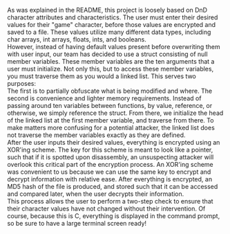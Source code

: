 As was explained in the README, this project is loosely based on DnD character attributes and characteristics. The user must enter their desired values for their "game" character, before those values are encrypted and saved to a file. These values utilize many different data types, including char arrays, int arrays, floats, ints, and booleans. <br>
However, instead of having default values present before overwriting them with user input, our team has decided to use a struct consisting of null member variables. These member variables are the ten arguments that a user must initialize. Not only this, but to access these member variables, you must traverse them as you would a linked list. This serves two purposes:<br>
The first is to partially obfuscate what is being modified and where. The second is convenience and lighter memory requirements. Instead of passing around ten variables between functions, by value, reference, or otherwise, we simply reference the struct. From there, we initialize the head of the linked list at the first member variable, and traverse from there. To make matters more confusing for a potential attacker, the linked list does not traverse the member variables exactly as they are defined.<br>
After the user inputs their desired values, everything is encrypted using an XOR'ing scheme. The key for this scheme is meant to look like a pointer, such that if it is spotted upon disassembly, an unsuspecting attacker will overlook this critical part of the encryption process. An XOR'ing scheme was convenient to us because we can use the same key to encrypt and decrypt information with relative ease. After everything is encrypted, an MD5 hash of the file is produced, and stored such that it can be accessed and compared later, when the user decrypts their information.
<br>
This process allows the user to perform a two-step check to ensure that their character values have not changed without their intervention. Of course, because this is C, everything is displayed in the command prompt, so be sure to have a large terminal screen ready!